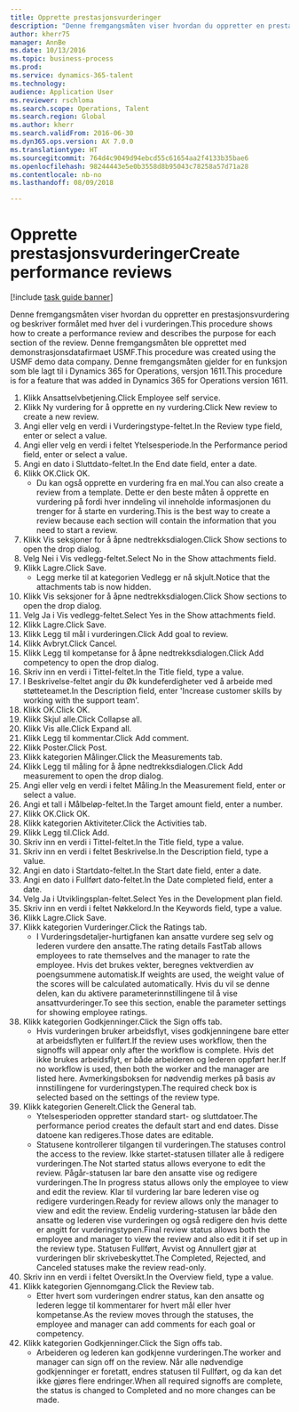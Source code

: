 ```yaml
--- 
title: Opprette prestasjonsvurderinger
description: "Denne fremgangsmåten viser hvordan du oppretter en prestasjonsvurdering og beskriver formålet med hver del i vurderingen."
author: kherr75
manager: AnnBe
ms.date: 10/13/2016
ms.topic: business-process
ms.prod: 
ms.service: dynamics-365-talent
ms.technology: 
audience: Application User
ms.reviewer: rschloma
ms.search.scope: Operations, Talent
ms.search.region: Global
ms.author: kherr
ms.search.validFrom: 2016-06-30
ms.dyn365.ops.version: AX 7.0.0
ms.translationtype: HT
ms.sourcegitcommit: 764d4c9049d94ebcd55c61654aa2f4133b35bae6
ms.openlocfilehash: 98244443e5e0b3558d8b95043c78258a57d71a28
ms.contentlocale: nb-no
ms.lasthandoff: 08/09/2018

---
```

# <a name="create-performance-reviews"></a><span data-ttu-id="68a8b-103">Opprette prestasjonsvurderinger</span><span class="sxs-lookup"><span data-stu-id="68a8b-103">Create performance reviews</span></span>

[!include [task guide banner](../../includes/task-guide-banner.md)]

<span data-ttu-id="68a8b-104">Denne fremgangsmåten viser hvordan du oppretter en prestasjonsvurdering og beskriver formålet med hver del i vurderingen.</span><span class="sxs-lookup"><span data-stu-id="68a8b-104">This procedure shows how to create a performance review and describes the purpose for each section of the review.</span></span> <span data-ttu-id="68a8b-105">Denne fremgangsmåten ble opprettet med demonstrasjonsdatafirmaet USMF.</span><span class="sxs-lookup"><span data-stu-id="68a8b-105">This procedure was created using the USMF demo data company.</span></span> <span data-ttu-id="68a8b-106">Denne fremgangsmåten gjelder for en funksjon som ble lagt til i Dynamics 365 for Operations, versjon 1611.</span><span class="sxs-lookup"><span data-stu-id="68a8b-106">This procedure is for a feature that was added in Dynamics 365 for Operations version 1611.</span></span>

1. <span data-ttu-id="68a8b-107">Klikk Ansattselvbetjening.</span><span class="sxs-lookup"><span data-stu-id="68a8b-107">Click Employee self service.</span></span>
2. <span data-ttu-id="68a8b-108">Klikk Ny vurdering for å opprette en ny vurdering.</span><span class="sxs-lookup"><span data-stu-id="68a8b-108">Click New review to create a new review.</span></span>
3. <span data-ttu-id="68a8b-109">Angi eller velg en verdi i Vurderingstype-feltet.</span><span class="sxs-lookup"><span data-stu-id="68a8b-109">In the Review type field, enter or select a value.</span></span>
4. <span data-ttu-id="68a8b-110">Angi eller velg en verdi i feltet Ytelsesperiode.</span><span class="sxs-lookup"><span data-stu-id="68a8b-110">In the Performance period field, enter or select a value.</span></span>
5. <span data-ttu-id="68a8b-111">Angi en dato i Sluttdato-feltet.</span><span class="sxs-lookup"><span data-stu-id="68a8b-111">In the End date field, enter a date.</span></span>
6. <span data-ttu-id="68a8b-112">Klikk OK.</span><span class="sxs-lookup"><span data-stu-id="68a8b-112">Click OK.</span></span>
    * <span data-ttu-id="68a8b-113">Du kan også opprette en vurdering fra en mal.</span><span class="sxs-lookup"><span data-stu-id="68a8b-113">You can also create a review from a template.</span></span> <span data-ttu-id="68a8b-114">Dette er den beste måten å opprette en vurdering på fordi hver inndeling vil inneholde informasjonen du trenger for å starte en vurdering.</span><span class="sxs-lookup"><span data-stu-id="68a8b-114">This is the best way to create a review because each section will contain the information that you need to start a review.</span></span>  
7. <span data-ttu-id="68a8b-115">Klikk Vis seksjoner for å åpne nedtrekksdialogen.</span><span class="sxs-lookup"><span data-stu-id="68a8b-115">Click Show sections to open the drop dialog.</span></span>
8. <span data-ttu-id="68a8b-116">Velg Nei i Vis vedlegg-feltet.</span><span class="sxs-lookup"><span data-stu-id="68a8b-116">Select No in the Show attachments field.</span></span>
9. <span data-ttu-id="68a8b-117">Klikk Lagre.</span><span class="sxs-lookup"><span data-stu-id="68a8b-117">Click Save.</span></span>
    * <span data-ttu-id="68a8b-118">Legg merke til at kategorien Vedlegg er nå skjult.</span><span class="sxs-lookup"><span data-stu-id="68a8b-118">Notice that the attachments tab is now hidden.</span></span>  
10. <span data-ttu-id="68a8b-119">Klikk Vis seksjoner for å åpne nedtrekksdialogen.</span><span class="sxs-lookup"><span data-stu-id="68a8b-119">Click Show sections to open the drop dialog.</span></span>
11. <span data-ttu-id="68a8b-120">Velg Ja i Vis vedlegg-feltet.</span><span class="sxs-lookup"><span data-stu-id="68a8b-120">Select Yes in the Show attachments field.</span></span>
12. <span data-ttu-id="68a8b-121">Klikk Lagre.</span><span class="sxs-lookup"><span data-stu-id="68a8b-121">Click Save.</span></span>
13. <span data-ttu-id="68a8b-122">Klikk Legg til mål i vurderingen.</span><span class="sxs-lookup"><span data-stu-id="68a8b-122">Click Add goal to review.</span></span>
14. <span data-ttu-id="68a8b-123">Klikk Avbryt.</span><span class="sxs-lookup"><span data-stu-id="68a8b-123">Click Cancel.</span></span>
15. <span data-ttu-id="68a8b-124">Klikk Legg til kompetanse for å åpne nedtrekksdialogen.</span><span class="sxs-lookup"><span data-stu-id="68a8b-124">Click Add competency to open the drop dialog.</span></span>
16. <span data-ttu-id="68a8b-125">Skriv inn en verdi i Tittel-feltet.</span><span class="sxs-lookup"><span data-stu-id="68a8b-125">In the Title field, type a value.</span></span>
17. <span data-ttu-id="68a8b-126">I Beskrivelse-feltet angir du Øk kundeferdigheter ved å arbeide med støtteteamet.</span><span class="sxs-lookup"><span data-stu-id="68a8b-126">In the Description field, enter 'Increase customer skills by working with the support team'.</span></span>
18. <span data-ttu-id="68a8b-127">Klikk OK.</span><span class="sxs-lookup"><span data-stu-id="68a8b-127">Click OK.</span></span>
19. <span data-ttu-id="68a8b-128">Klikk Skjul alle.</span><span class="sxs-lookup"><span data-stu-id="68a8b-128">Click Collapse all.</span></span>
20. <span data-ttu-id="68a8b-129">Klikk Vis alle.</span><span class="sxs-lookup"><span data-stu-id="68a8b-129">Click Expand all.</span></span>
21. <span data-ttu-id="68a8b-130">Klikk Legg til kommentar.</span><span class="sxs-lookup"><span data-stu-id="68a8b-130">Click Add comment.</span></span>
22. <span data-ttu-id="68a8b-131">Klikk Poster.</span><span class="sxs-lookup"><span data-stu-id="68a8b-131">Click Post.</span></span>
23. <span data-ttu-id="68a8b-132">Klikk kategorien Målinger.</span><span class="sxs-lookup"><span data-stu-id="68a8b-132">Click the Measurements tab.</span></span>
24. <span data-ttu-id="68a8b-133">Klikk Legg til måling for å åpne nedtrekksdialogen.</span><span class="sxs-lookup"><span data-stu-id="68a8b-133">Click Add measurement to open the drop dialog.</span></span>
25. <span data-ttu-id="68a8b-134">Angi eller velg en verdi i feltet Måling.</span><span class="sxs-lookup"><span data-stu-id="68a8b-134">In the Measurement field, enter or select a value.</span></span>
26. <span data-ttu-id="68a8b-135">Angi et tall i Målbeløp-feltet.</span><span class="sxs-lookup"><span data-stu-id="68a8b-135">In the Target amount field, enter a number.</span></span>
27. <span data-ttu-id="68a8b-136">Klikk OK.</span><span class="sxs-lookup"><span data-stu-id="68a8b-136">Click OK.</span></span>
28. <span data-ttu-id="68a8b-137">Klikk kategorien Aktiviteter.</span><span class="sxs-lookup"><span data-stu-id="68a8b-137">Click the Activities tab.</span></span>
29. <span data-ttu-id="68a8b-138">Klikk Legg til.</span><span class="sxs-lookup"><span data-stu-id="68a8b-138">Click Add.</span></span>
30. <span data-ttu-id="68a8b-139">Skriv inn en verdi i Tittel-feltet.</span><span class="sxs-lookup"><span data-stu-id="68a8b-139">In the Title field, type a value.</span></span>
31. <span data-ttu-id="68a8b-140">Skriv inn en verdi i feltet Beskrivelse.</span><span class="sxs-lookup"><span data-stu-id="68a8b-140">In the Description field, type a value.</span></span>
32. <span data-ttu-id="68a8b-141">Angi en dato i Startdato-feltet.</span><span class="sxs-lookup"><span data-stu-id="68a8b-141">In the Start date field, enter a date.</span></span>
33. <span data-ttu-id="68a8b-142">Angi en dato i Fullført dato-feltet.</span><span class="sxs-lookup"><span data-stu-id="68a8b-142">In the Date completed field, enter a date.</span></span>
34. <span data-ttu-id="68a8b-143">Velg Ja i Utviklingsplan-feltet.</span><span class="sxs-lookup"><span data-stu-id="68a8b-143">Select Yes in the Development plan field.</span></span>
35. <span data-ttu-id="68a8b-144">Skriv inn en verdi i feltet Nøkkelord.</span><span class="sxs-lookup"><span data-stu-id="68a8b-144">In the Keywords field, type a value.</span></span>
36. <span data-ttu-id="68a8b-145">Klikk Lagre.</span><span class="sxs-lookup"><span data-stu-id="68a8b-145">Click Save.</span></span>
37. <span data-ttu-id="68a8b-146">Klikk kategorien Vurderinger.</span><span class="sxs-lookup"><span data-stu-id="68a8b-146">Click the Ratings tab.</span></span>
    * <span data-ttu-id="68a8b-147">I Vurderingsdetaljer-hurtigfanen kan ansatte vurdere seg selv og lederen vurdere den ansatte.</span><span class="sxs-lookup"><span data-stu-id="68a8b-147">The rating details FastTab allows employees to rate themselves and the manager to rate the employee.</span></span> <span data-ttu-id="68a8b-148">Hvis det brukes vekter, beregnes vektverdien av poengsummene automatisk.</span><span class="sxs-lookup"><span data-stu-id="68a8b-148">If weights are used, the weight value of the scores will be calculated automatically.</span></span>    <span data-ttu-id="68a8b-149">Hvis du vil se denne delen, kan du aktivere parameterinnstillingene til å vise ansattvurderinger.</span><span class="sxs-lookup"><span data-stu-id="68a8b-149">To see this section, enable the parameter settings for showing employee ratings.</span></span>  
38. <span data-ttu-id="68a8b-150">Klikk kategorien Godkjenninger.</span><span class="sxs-lookup"><span data-stu-id="68a8b-150">Click the Sign offs tab.</span></span>
    * <span data-ttu-id="68a8b-151">Hvis vurderingen bruker arbeidsflyt, vises godkjenningene bare etter at arbeidsflyten er fullført.</span><span class="sxs-lookup"><span data-stu-id="68a8b-151">If the review uses workflow, then the signoffs will appear only after the workflow is complete.</span></span> <span data-ttu-id="68a8b-152">Hvis det ikke brukes arbeidsflyt, er både arbeideren og lederen oppført her.</span><span class="sxs-lookup"><span data-stu-id="68a8b-152">If no workflow is used, then both the worker and the manager are listed here.</span></span> <span data-ttu-id="68a8b-153">Avmerkingsboksen for nødvendig merkes på basis av innstillingene for vurderingstypen.</span><span class="sxs-lookup"><span data-stu-id="68a8b-153">The required check box is selected based on the settings of the review type.</span></span>  
39. <span data-ttu-id="68a8b-154">Klikk kategorien Generelt.</span><span class="sxs-lookup"><span data-stu-id="68a8b-154">Click the General tab.</span></span>
    * <span data-ttu-id="68a8b-155">Ytelsesperioden oppretter standard start- og sluttdatoer.</span><span class="sxs-lookup"><span data-stu-id="68a8b-155">The performance period creates the default start and end dates.</span></span> <span data-ttu-id="68a8b-156">Disse datoene kan redigeres.</span><span class="sxs-lookup"><span data-stu-id="68a8b-156">Those dates are editable.</span></span>  
    * <span data-ttu-id="68a8b-157">Statusene kontrollerer tilgangen til vurderingen.</span><span class="sxs-lookup"><span data-stu-id="68a8b-157">The statuses control the access to the review.</span></span> <span data-ttu-id="68a8b-158">Ikke startet-statusen tillater alle å redigere vurderingen.</span><span class="sxs-lookup"><span data-stu-id="68a8b-158">The Not started status allows everyone to edit the review.</span></span> <span data-ttu-id="68a8b-159">Pågår-statusen lar bare den ansatte vise og redigere vurderingen.</span><span class="sxs-lookup"><span data-stu-id="68a8b-159">The In progress status allows only the employee to view and edit the review.</span></span> <span data-ttu-id="68a8b-160">Klar til vurdering lar bare lederen vise og redigere vurderingen.</span><span class="sxs-lookup"><span data-stu-id="68a8b-160">Ready for review allows only the manager to view and edit the review.</span></span> <span data-ttu-id="68a8b-161">Endelig vurdering-statusen lar både den ansatte og lederen vise vurderingen og også redigere den hvis dette er angitt for vurderingstypen.</span><span class="sxs-lookup"><span data-stu-id="68a8b-161">Final review status allows both the employee and manager to view the review and also edit it if set up in the review type.</span></span> <span data-ttu-id="68a8b-162">Statusen Fullført, Avvist og Annullert gjør at vurderingen blir skrivebeskyttet.</span><span class="sxs-lookup"><span data-stu-id="68a8b-162">The Completed, Rejected, and Canceled statuses make the review read-only.</span></span>  
40. <span data-ttu-id="68a8b-163">Skriv inn en verdi i feltet Oversikt.</span><span class="sxs-lookup"><span data-stu-id="68a8b-163">In the Overview field, type a value.</span></span>
41. <span data-ttu-id="68a8b-164">Klikk kategorien Gjennomgang.</span><span class="sxs-lookup"><span data-stu-id="68a8b-164">Click the Review tab.</span></span>
    * <span data-ttu-id="68a8b-165">Etter hvert som vurderingen endrer status, kan den ansatte og lederen legge til kommentarer for hvert mål eller hver kompetanse.</span><span class="sxs-lookup"><span data-stu-id="68a8b-165">As the review moves through the statuses, the employee and manager can add comments for each goal or competency.</span></span>  
42. <span data-ttu-id="68a8b-166">Klikk kategorien Godkjenninger.</span><span class="sxs-lookup"><span data-stu-id="68a8b-166">Click the Sign offs tab.</span></span>
    * <span data-ttu-id="68a8b-167">Arbeideren og lederen kan godkjenne vurderingen.</span><span class="sxs-lookup"><span data-stu-id="68a8b-167">The worker and manager can sign off on the review.</span></span> <span data-ttu-id="68a8b-168">Når alle nødvendige godkjenninger er foretatt, endres statusen til Fullført, og da kan det ikke gjøres flere endringer.</span><span class="sxs-lookup"><span data-stu-id="68a8b-168">When all required signoffs are complete, the status is changed to Completed and no more changes can be made.</span></span>  


